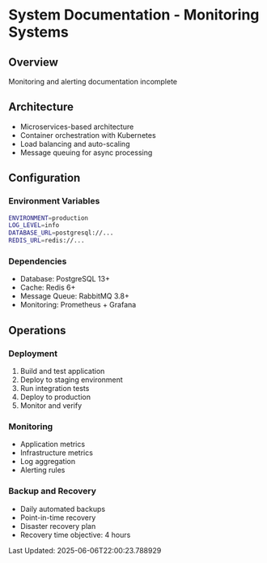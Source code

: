 # System Documentation - Monitoring Systems

## Overview
Monitoring and alerting documentation incomplete

## Architecture
- Microservices-based architecture
- Container orchestration with Kubernetes
- Load balancing and auto-scaling
- Message queuing for async processing

## Configuration

### Environment Variables
```bash
ENVIRONMENT=production
LOG_LEVEL=info
DATABASE_URL=postgresql://...
REDIS_URL=redis://...
```

### Dependencies
- Database: PostgreSQL 13+
- Cache: Redis 6+
- Message Queue: RabbitMQ 3.8+
- Monitoring: Prometheus + Grafana

## Operations

### Deployment
1. Build and test application
2. Deploy to staging environment
3. Run integration tests
4. Deploy to production
5. Monitor and verify

### Monitoring
- Application metrics
- Infrastructure metrics
- Log aggregation
- Alerting rules

### Backup and Recovery
- Daily automated backups
- Point-in-time recovery
- Disaster recovery plan
- Recovery time objective: 4 hours

Last Updated: 2025-06-06T22:00:23.788929
